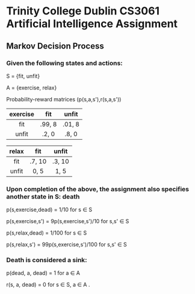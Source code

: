# Trinity College Dublin CS3061 Artificial Intelligence Assignment
## Markov Decision Process

### Given the following states and actions:

S = {fit, unfit}

A = {exercise, relax}

Probability-reward matrices (p(s,a,s'),r(s,a,s'))

|exercise |  fit       |  unfit
|:-------:|:----------:|:------:|
|fit      |   .99, 8   |  .01, 8
|unfit    |   .2, 0    |  .8, 0

|relax    |  fit       |  unfit |
|:-------:|:----------:|:------:|
|fit      |   .7, 10   |  .3, 10|
|unfit    |  0, 5      |  1, 5  |

### Upon completion of the above, the assignment also specifies another state in S: death

p(s,exercise,dead) = 1/10 for s ∈ S

p(s,exercise,s') = 9p(s,exercise,s')/10 for s,s' ∈ S

p(s,relax,dead) = 1/100 for s ∈ S

p(s,relax,s') = 99p(s,exercise,s')/100 for s,s' ∈ S


### Death is considered a sink:

p(dead, a, dead) = 1 for a ∈ A

r(s, a, dead) = 0 for s ∈ S, a ∈ A .

